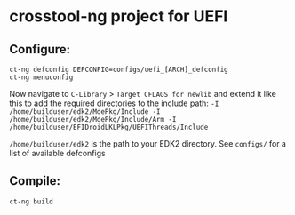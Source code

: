 # crosstool-ng project for UEFI

## Configure:
```
ct-ng defconfig DEFCONFIG=configs/uefi_[ARCH]_defconfig
ct-ng menuconfig
```
Now navigate to `C-Library` > `Target CFLAGS for newlib` and extend it like this to add the required directories to the include path:
`-I /home/builduser/edk2/MdePkg/Include -I /home/builduser/edk2/MdePkg/Include/Arm -I /home/builduser/EFIDroidLKLPkg/UEFIThreads/Include`


`/home/builduser/edk2` is the path to your EDK2 directory.
See `configs/` for a list of available defconfigs

## Compile:
`ct-ng build`
